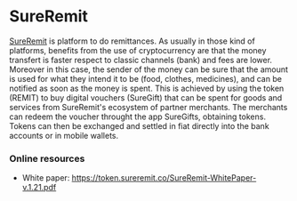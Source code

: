 # SureRemit 

[SureRemit](https://sureremit.co/) is platform to do remittances.
As usually in those kind of platforms, benefits from the use of cryptocurrency are that the money transfert is faster respect to classic channels (bank) and fees are  lower. 
Moreover in this case,  the sender of the money can be sure that the amount is used for what they intend it to be (food, clothes, medicines), and can be notified as soon as the money is spent.
This is achieved by using  the token (REMIT)  to buy digital vouchers (SureGift) that can be spent  for goods and services from SureRemit's ecosystem of partner merchants. 
The merchants can redeem the voucher throught the app SureGifts, obtaining tokens. Tokens can then be exchanged and settled in fiat directly into the bank accounts or in mobile wallets. 


### Online resources
* White paper: https://token.sureremit.co/SureRemit-WhitePaper-v.1.21.pdf
